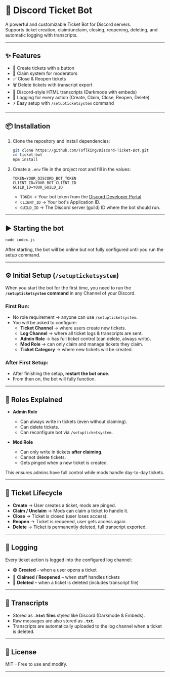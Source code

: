 # 🎫 Discord Ticket Bot

A powerful and customizable Ticket Bot for Discord servers.  
Supports ticket creation, claim/unclaim, closing, reopening, deleting, and automatic logging with transcripts.

---

## ✨ Features
- 📩 Create tickets with a button
- 👮 Claim system for moderators
- ✅ Close & Reopen tickets
- 🗑️ Delete tickets with transcript export
- 📜 Discord-style HTML transcripts (Darkmode with embeds)
- 🔔 Logging for every action (Create, Claim, Close, Reopen, Delete)
- ⚡ Easy setup with `/setupticketsystem` command

---

## 📦 Installation

1. Clone the repository and install dependencies:
   ```bash
   git clone https://github.com/Toflking/Discord-Ticket-Bot.git
   cd ticket-bot
   npm install
   ```

2. Create a `.env` file in the project root and fill in the values:
   ```env
   TOKEN=YOUR_DISCORD_BOT_TOKEN
   CLIENT_ID=YOUR_BOT_CLIENT_ID
   GUILD_ID=YOUR_GUILD_ID
   ```

   - `TOKEN` → Your bot token from the [Discord Developer Portal](https://discord.com/developers/applications).
   - `CLIENT_ID` → Your bot's Application ID.
   - `GUILD_ID` → The Discord server (guild) ID where the bot should run.

---

## ▶️ Starting the bot
```bash
node index.js
```

After starting, the bot will be online but not fully configured until you run the setup command.

---

## ⚙️ Initial Setup (`/setupticketsystem`)

When you start the bot for the first time, you need to run the **`/setupticketsystem` command** in any Channel of your Discord.  

### First Run:
- No role requirement → anyone can use `/setupticketsystem`.
- You will be asked to configure:
  - **Ticket Channel** → where users create new tickets.
  - **Log Channel** → where all ticket logs & transcripts are sent.
  - **Admin Role** → has full ticket control (can delete, always write).
  - **Mod Role** → can only claim and manage tickets they claim.
  - **Ticket Category** → where new tickets will be created.

### After First Setup:  
- After finishing the setup, **restart the bot once**.  
- From then on, the bot will fully function.

---

## 👮 Roles Explained

- **Admin Role**
  - Can always write in tickets (even without claiming).
  - Can delete tickets.
  - Can reconfigure bot via `/setupticketsystem`.

- **Mod Role**
  - Can only write in tickets **after claiming**.
  - Cannot delete tickets.
  - Gets pinged when a new ticket is created.

This ensures admins have full control while mods handle day-to-day tickets.

---

## 📝 Ticket Lifecycle

- **Create** → User creates a ticket, mods are pinged.
- **Claim / Unclaim** → Mods can claim a ticket to handle it.
- **Close** → Ticket is closed (user loses access).
- **Reopen** → Ticket is reopened, user gets access again.
- **Delete** → Ticket is permanently deleted, full transcript exported.

---

## 🔔 Logging

Every ticket action is logged into the configured log channel:  
- 🟢 **Created** – when a user opens a ticket  
- 🔵 **Claimed / Reopened** – when staff handles tickets   
- 🔴 **Deleted** – when a ticket is deleted (includes transcript file)

---

## 📜 Transcripts

- Stored as **`.html` files** styled like Discord (Darkmode & Embeds).
- Raw messages are also stored as **`.txt`**.
- Transcripts are automatically uploaded to the log channel when a ticket is deleted.

---

## 📖 License
MIT – Free to use and modify.

---
